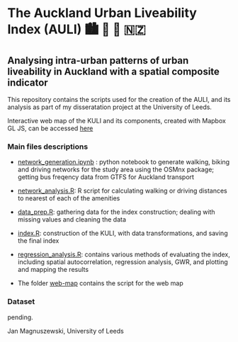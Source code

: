 # The Auckland Urban Liveability Index (AULI) 🏙 🏡 🚃 🇳🇿

## Analysing intra-urban patterns of urban liveability in Auckland with a spatial composite indicator

This repository contains the scripts used for the creation of the AULI, and its analysis as part of my disseratation project at the University of Leeds.

Interactive web map of the KULI and its components, created with Mapbox GL JS, can be accessed [here](https://jan.magnuszewski.com/auli)

### Main files descriptions

-   [network_generation.ipynb](https://github.com/jankomag/uli-nz/blob/master/network_generation.ipynb) : python notebook to generate walking, biking and driving networks for the study area using the OSMnx package; getting bus freqency data from GTFS for Auckland transport

-   [network_analysis.R](https://github.com/jankomag/uli-nz/blob/master/network-analysis.R): R script for calculating walking or driving distances to nearest of each of the amenities

-   [data_prep.R](https://github.com/jankomag/uli-nz/blob/master/data_prep.R): gathering data for the index construction; dealing with missing values and cleaning the data

-   [index.R](https://github.com/jankomag/uli-nz/blob/master/index.R): construction of the KULI, with data transformations, and saving the final index

-   [regression_analysis.R](https://github.com/jankomag/uli-nz/blob/master/regression_analysis.R): contains various methods of evaluating the index, including spatial autocorrelation, regression analysis, GWR, and plotting and mapping the results

-   The folder [web-map](https://github.com/jankomag/uli-nz/tree/master/web-map) contains the script for the web map

### Dataset
pending.



Jan Magnuszewski, University of Leeds
